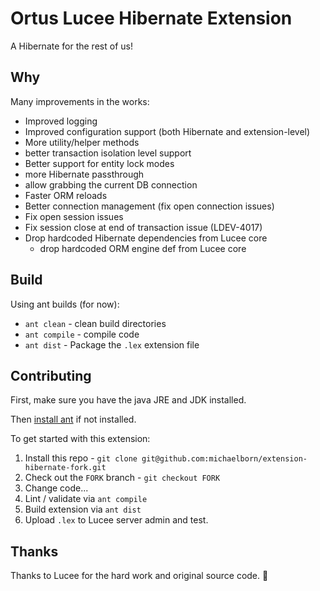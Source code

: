 # Ortus Lucee Hibernate Extension

A Hibernate for the rest of us!

## Why

Many improvements in the works:

* Improved logging
* Improved configuration support (both Hibernate and extension-level)
* More utility/helper methods
* better transaction isolation level support
* Better support for entity lock modes
* more Hibernate passthrough
* allow grabbing the current DB connection
* Faster ORM reloads
* Better connection management (fix open connection issues)
* Fix open session issues
* Fix session close at end of transaction issue (LDEV-4017)
* Drop hardcoded Hibernate dependencies from Lucee core
  * drop hardcoded ORM engine def from Lucee core

## Build

Using ant builds (for now):

* `ant clean` - clean build directories
* `ant compile` - compile code
* `ant dist` - Package the `.lex` extension file

## Contributing

First, make sure you have the java JRE and JDK installed.

Then [install ant](https://www.osradar.com/install-apache-ant-ubuntu-20-04/) if not installed.

To get started with this extension:

1. Install this repo - `git clone git@github.com:michaelborn/extension-hibernate-fork.git`
2. Check out the `FORK` branch - `git checkout FORK`
5. Change code...
6. Lint / validate via `ant compile`
7. Build extension via `ant dist`
8. Upload `.lex` to Lucee server admin and test.

## Thanks

Thanks to Lucee for the hard work and original source code. 👋

